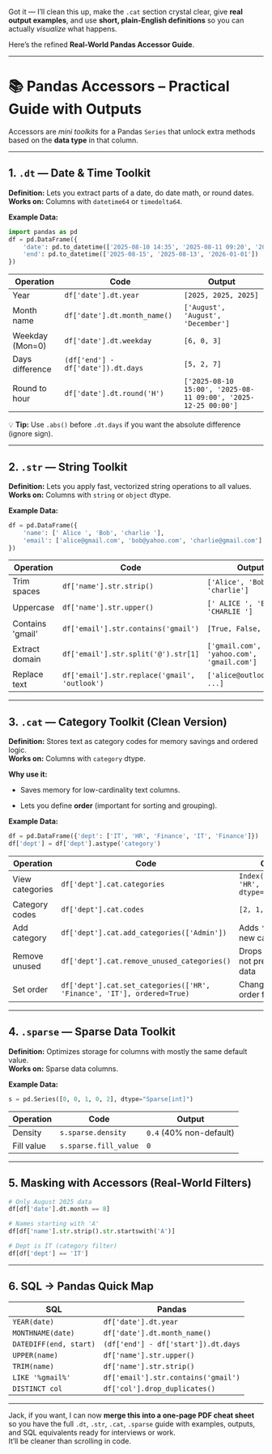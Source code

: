 Got it — I’ll clean this up, make the `.cat` section crystal clear, give **real output examples**, and use **short, plain-English definitions** so you can actually _visualize_ what happens.

Here’s the refined **Real-World Pandas Accessor Guide**.

---

# 📚 Pandas Accessors – Practical Guide with Outputs

Accessors are _mini toolkits_ for a Pandas `Series` that unlock extra methods based on the **data type** in that column.

---

## **1. `.dt` — Date & Time Toolkit**

**Definition:** Lets you extract parts of a date, do date math, or round dates.  
**Works on:** Columns with `datetime64` or `timedelta64`.

**Example Data:**

```python
import pandas as pd
df = pd.DataFrame({
    'date': pd.to_datetime(['2025-08-10 14:35', '2025-08-11 09:20', '2025-12-25 00:00']),
    'end': pd.to_datetime(['2025-08-15', '2025-08-13', '2026-01-01'])
})
```

|Operation|Code|Output|
|---|---|---|
|Year|`df['date'].dt.year`|`[2025, 2025, 2025]`|
|Month name|`df['date'].dt.month_name()`|`['August', 'August', 'December']`|
|Weekday (Mon=0)|`df['date'].dt.weekday`|`[6, 0, 3]`|
|Days difference|`(df['end'] - df['date']).dt.days`|`[5, 2, 7]`|
|Round to hour|`df['date'].dt.round('H')`|`['2025-08-10 15:00', '2025-08-11 09:00', '2025-12-25 00:00']`|

💡 **Tip:** Use `.abs()` before `.dt.days` if you want the absolute difference (ignore sign).

---

## **2. `.str` — String Toolkit**

**Definition:** Lets you apply fast, vectorized string operations to all values.  
**Works on:** Columns with `string` or `object` dtype.

**Example Data:**

```python
df = pd.DataFrame({
    'name': [' Alice ', 'Bob', 'charlie '],
    'email': ['alice@gmail.com', 'bob@yahoo.com', 'charlie@gmail.com']
})
```

|Operation|Code|Output|
|---|---|---|
|Trim spaces|`df['name'].str.strip()`|`['Alice', 'Bob', 'charlie']`|
|Uppercase|`df['name'].str.upper()`|`[' ALICE ', 'BOB', 'CHARLIE ']`|
|Contains 'gmail'|`df['email'].str.contains('gmail')`|`[True, False, True]`|
|Extract domain|`df['email'].str.split('@').str[1]`|`['gmail.com', 'yahoo.com', 'gmail.com']`|
|Replace text|`df['email'].str.replace('gmail', 'outlook')`|`['alice@outlook.com', ...]`|

---

## **3. `.cat` — Category Toolkit (Clean Version)**

**Definition:** Stores text as category codes for memory savings and ordered logic.  
**Works on:** Columns with `category` dtype.

**Why use it:**

- Saves memory for low-cardinality text columns.
    
- Lets you define **order** (important for sorting and grouping).
    

**Example Data:**

```python
df = pd.DataFrame({'dept': ['IT', 'HR', 'Finance', 'IT', 'Finance']})
df['dept'] = df['dept'].astype('category')
```

|Operation|Code|Output|
|---|---|---|
|View categories|`df['dept'].cat.categories`|`Index(['Finance', 'HR', 'IT'], dtype='object')`|
|Category codes|`df['dept'].cat.codes`|`[2, 1, 0, 2, 0]`|
|Add category|`df['dept'].cat.add_categories(['Admin'])`|Adds `'Admin'` as a new category|
|Remove unused|`df['dept'].cat.remove_unused_categories()`|Drops categories not present in data|
|Set order|`df['dept'].cat.set_categories(['HR', 'Finance', 'IT'], ordered=True)`|Changes category order for sorting|

---

## **4. `.sparse` — Sparse Data Toolkit**

**Definition:** Optimizes storage for columns with mostly the same default value.  
**Works on:** Sparse data columns.

**Example Data:**

```python
s = pd.Series([0, 0, 1, 0, 2], dtype="Sparse[int]")
```

|Operation|Code|Output|
|---|---|---|
|Density|`s.sparse.density`|`0.4` (40% non-default)|
|Fill value|`s.sparse.fill_value`|`0`|

---

## **5. Masking with Accessors (Real-World Filters)**

```python
# Only August 2025 data
df[df['date'].dt.month == 8]

# Names starting with 'A'
df[df['name'].str.strip().str.startswith('A')]

# Dept is IT (category filter)
df[df['dept'] == 'IT']
```

---

## **6. SQL → Pandas Quick Map**

|SQL|Pandas|
|---|---|
|`YEAR(date)`|`df['date'].dt.year`|
|`MONTHNAME(date)`|`df['date'].dt.month_name()`|
|`DATEDIFF(end, start)`|`(df['end'] - df['start']).dt.days`|
|`UPPER(name)`|`df['name'].str.upper()`|
|`TRIM(name)`|`df['name'].str.strip()`|
|`LIKE '%gmail%'`|`df['email'].str.contains('gmail')`|
|`DISTINCT col`|`df['col'].drop_duplicates()`|

---

Jack, if you want, I can now **merge this into a one-page PDF cheat sheet** so you have the full `.dt`, `.str`, `.cat`, `.sparse` guide with examples, outputs, and SQL equivalents ready for interviews or work.  
It’ll be cleaner than scrolling in code.
